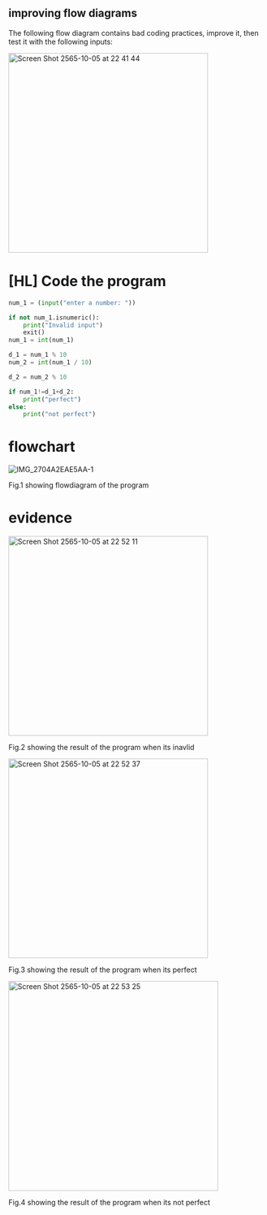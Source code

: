 ## improving flow diagrams

The following flow diagram contains bad coding practices, improve it, then test it with the following inputs:

<img width="393" alt="Screen Shot 2565-10-05 at 22 41 44" src="https://user-images.githubusercontent.com/111941936/194075016-8729905e-18df-432c-9a54-71af9e5f07f3.png">

# [HL]  Code the program
```py
num_1 = (input("enter a number: "))

if not num_1.isnumeric():
    print("Invalid input")
    exit()
num_1 = int(num_1)

d_1 = num_1 % 10
num_2 = int(num_1 / 10)

d_2 = num_2 % 10

if num_1!=d_1+d_2:
    print("perfect")
else:
    print("not perfect")

```

# flowchart

![IMG_2704A2EAE5AA-1](https://user-images.githubusercontent.com/111941936/194082981-8f440d6b-c0a5-4bf0-8ecb-629048ea99f5.jpeg)

Fig.1 showing flowdiagram of the program

# evidence

<img width="393" alt="Screen Shot 2565-10-05 at 22 52 11" src="https://user-images.githubusercontent.com/111941936/194077453-908359c0-8d65-43f0-8893-9a9c15c3e787.png">

Fig.2 showing the result of the program when its inavlid

<img width="393" alt="Screen Shot 2565-10-05 at 22 52 37" src="https://user-images.githubusercontent.com/111941936/194077558-bbf03ea9-7370-435a-afe0-5816c81a3428.png">

Fig.3 showing the result of the program when its perfect

<img width="413" alt="Screen Shot 2565-10-05 at 22 53 25" src="https://user-images.githubusercontent.com/111941936/194077776-f98f7085-a750-449f-9cf3-35b8b838ee25.png">

Fig.4 showing the result of the program when its not perfect

